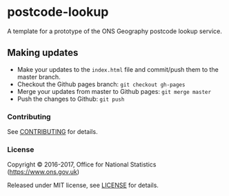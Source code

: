 postcode-lookup
================

A template for a prototype of the ONS Geography postcode lookup service.

## Making updates

* Make your updates to the `index.html` file and commit/push them to the master branch.
* Checkout the Github pages branch:
```git checkout gh-pages```
* Merge your updates from master to Github pages:
```git merge master```
* Push the changes to Github:
```git push```

### Contributing

See [CONTRIBUTING](CONTRIBUTING.md) for details.

### License

Copyright © 2016-2017, Office for National Statistics (https://www.ons.gov.uk)

Released under MIT license, see [LICENSE](LICENSE.md) for details.

